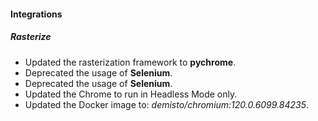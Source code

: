 
#### Integrations

##### Rasterize

- Updated the rasterization framework to **pychrome**.
- Deprecated the usage of **Selenium**.
- Deprecated the usage of **Selenium**.
- Updated the Chrome to run in Headless Mode only.
- Updated the Docker image to: *demisto/chromium:120.0.6099.84235*.

